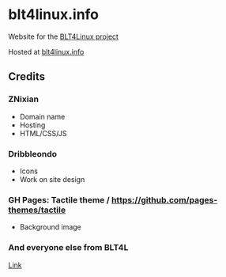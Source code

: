 # blt4linux.info
Website for the [BLT4Linux project](https://github.com/blt4linux/blt4l)

Hosted at [blt4linux.info](https://blt4linux.info)

## Credits
### ZNixian
- Domain name
- Hosting
- HTML/CSS/JS

### Dribbleondo
- Icons
- Work on site design

### GH Pages: Tactile theme / https://github.com/pages-themes/tactile
- Background image

### And everyone else from BLT4L
[Link](https://github.com/blt4linux/blt4l#credits)
